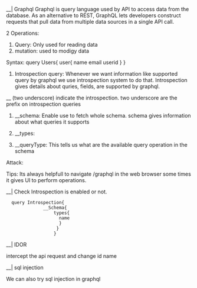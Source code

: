 __| Graphql 
Graphql is query language used by API to access data from the database.
As an alternative to REST, GraphQL lets developers construct requests that pull data from multiple data sources in a single API call.

2 Operations:
1. Query: Only used for reading data
2. mutation: used to modigy data


Syntax:
              query Users{
                    user{
                         name
                         email
                         userid
                         }
                        }


1. Introspection query:
   Whenever we want information like supported query by graphql we use introspection system to do that.
   Introspection gives details about quries, fields, are supported by graphql.

__ (two underscore) indicate the introspection. two underscore are the prefix on introspection queries 
1. __schema:
            Enable use to fetch whole schema. schema gives information about what queries it supports
2. __types:
            
3. __queryType: This tells us what are the available query operation in the schema


Attack:

Tips:
Its always helpfull to navigate /graphql in the web browser some times it gives UI to perform operations.

__| 
Check Introspection is enabled or not.

      query Introspection{
                  __Schema{
                      types{
                        name
                        }
                       }
                      }
                      
__|
IDOR

intercept the api request and change id name

__|
sql injection

We can also try sql injection in graphql
